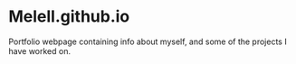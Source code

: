 # Melell.github.io
Portfolio webpage containing info about myself, and some of the projects I have worked on.
